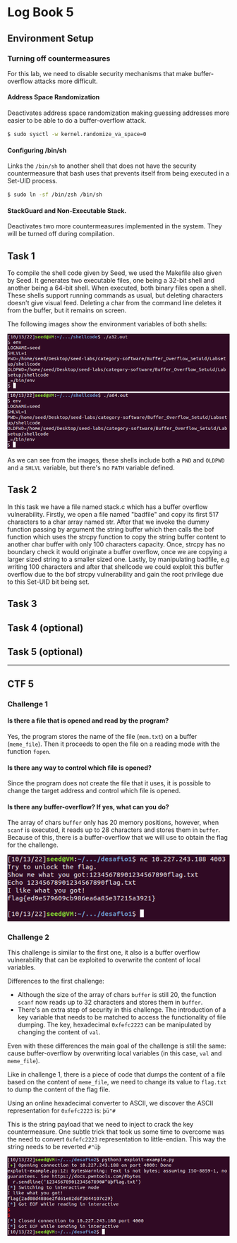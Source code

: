 # Log Book 5

## Environment Setup
### Turning off countermeasures
For this lab, we need to disable security mechanisms that make buffer-overflow attacks more difficult.

#### Address Space Randomization
Deactivates address space randomization making guessing addresses more easier to be able to do a buffer-overflow attack.

```bash
$ sudo sysctl -w kernel.randomize_va_space=0
```

#### Configuring /bin/sh
Links the ```/bin/sh``` to another shell that does not have the security countermeasure that bash uses that prevents itself from being executed in a Set-UID process.

```bash
$ sudo ln -sf /bin/zsh /bin/sh
```

#### StackGuard and Non-Executable Stack.
Deactivates two more countermeasures implemented in the system. They will be turned off during compilation.

## Task 1

To compile the shell code given by Seed, we used the Makefile also given by Seed. It generates two executable files, one being a 32-bit shell and another being a 64-bit shell.
When executed, both binary files open a shell. These shells support running commands as usual, but deleting characters doesn't give visual feed. Deleting a char from the command line deletes it from the buffer, but it remains on screen.

The following images show the environment variables of both shells:

![](imgs/week5/task1_32bit.png)
![](imgs/week5/task1_64bit.png)

As we can see from the images, these shells include both a ```PWD``` and ```OLDPWD``` and a ```SHLVL``` variable, but there's no ```PATH``` variable defined.

## Task 2
In this task we have a file named stack.c which has a buffer overflow vulnerability. Firstly, we open a file named "badfile" and copy its first 517 characters to a char array named str. After that we invoke the dummy function passing by argument the string buffer which then calls the bof function which uses the strcpy function to copy the string buffer content to another char buffer with only 100 characters capacity. Once, strcpy has no boundary check it would originate a buffer overflow, once we are copying a larger sized string to a smaller sized one. Lastly, by manipulating badfile, e.g writing 100 characters and after that shellcode we could exploit this buffer overflow due to the bof strcpy vulnerability and gain the root privilege due to this Set-UID bit being set.

## Task 3

## Task 4 (optional)

## Task 5 (optional)

---

## CTF 5

### Challenge 1

#### **Is there a file that is opened and read by the program?**
Yes, the program stores the name of the file (```mem.txt```) on a buffer (```meme_file```). Then it proceeds to open the file on a reading mode with the function ```fopen```.

#### **Is there any way to control which file is opened?**
Since the program does not create the file that it uses, it is possible to change the target address and control which file is opened.

#### **Is there any buffer-overflow? If yes, what can you do?**

The array of chars ```buffer``` only has 20 memory positions, however, when ```scanf``` is executed, it reads up to 28 characters and stores them in ```buffer```. Because of this, there is a buffer-overflow that we will use to obtain the flag for the challenge.

![](imgs/week5/ctf5.png)

### Challenge 2

This challenge is similar to the first one, it also is a buffer overflow vulnerability that can be exploited to overwrite the content of local variables.

Differences to the first challenge:
- Although the size of the array of chars ```buffer``` is still 20, the function ```scanf``` now reads up to 32 characters and stores them in ```buffer```.
- There's an extra step of security in this challenge. The introduction of a key variable that needs to be matched to access the functionality of file dumping. The key, hexadecimal ```0xfefc2223``` can be manipulated by changing the content of ```val```.

Even with these differences the main goal of the challenge is still the same: cause buffer-overflow by overwriting local variables (in this case, ```val``` and ```meme_file```).

Like in challenge 1, there is a piece of code that dumps the content of a file based on the content of ```meme_file```, we need to change its value to ```flag.txt``` to dump the content of the flag file.

Using an online hexadecimal converter to ASCII, we discover the ASCII representation for ```0xfefc2223``` is: ```þü"#```

This is the string payload that we need to inject to crack the key countermeasure. One subtle trick that took us some time to overcome was the need to convert ```0xfefc2223``` representation to little-endian. This way the string needs to be reverted ```#"üþ```

![](imgs/week5/ctf5_2.png)